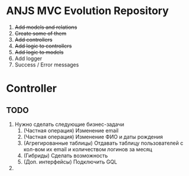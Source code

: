 # ANJS MVC Evolution Repository

1. ~~Add models and relations~~
1. ~~Create some of them~~
1. ~~Add controllers~~
1. ~~Add logic to controllers~~
1. ~~Add logic to models~~
1. Add logger
1. Success / Error messages


# Controller

## TODO
1. Нужно сделать следующие бизнес-задачи
    1. (Частная операция) Изменение email
    1. (Частная операция) Изменение ФИО и даты рождения
    1. (Агрегированные таблицы) Отдавать таблицу пользователей с кол-вом их email и количеством логинов за месяц
    1. (Гибриды) Сделать возможность 
    1. (Доп. интерфейсы) Подключить GQL
1. 
